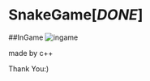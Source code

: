 # SnakeGame[*DONE*]

##InGame
![ingame](https://cloud.githubusercontent.com/assets/13383741/16266203/90154d38-38be-11e6-8401-14c2fa7cb28d.JPG)

made by c++

Thank You:)
